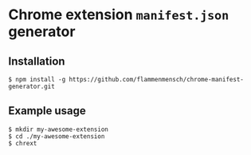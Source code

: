 # Chrome extension ```manifest.json``` generator

## Installation
```
$ npm install -g https://github.com/flammenmensch/chrome-manifest-generator.git
```

## Example usage
```
$ mkdir my-awesome-extension
$ cd ./my-awesome-extension
$ chrext
```
